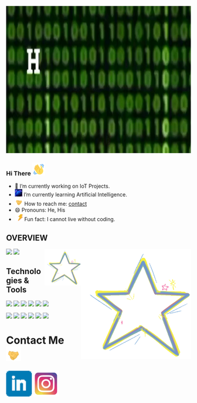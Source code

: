<img src="https://github.com/Ddhruv-IOT/Ddhruv-IOT/blob/main/assetes/gif.gif?raw=true" width=100% height=400px />


### Hi There <img src="https://github.com/Ddhruv-IOT/Ddhruv-IOT/blob/main/assetes/wave-hello.gif" height=35px width=35px/>

- 🔭 I’m currently working on IoT Projects.
- <img src="https://github.com/Ddhruv-IOT/Ddhruv-IOT/blob/main/assetes/ai.gif" height=20px width=20px/> I’m currently learning Artificial Intelligence.
- <img src="https://github.com/Ddhruv-IOT/Ddhruv-IOT/blob/main/assetes/handshakes.gif" height=22px width=22px/> How to reach me: [contact](#) 
- 😄 Pronouns: He, His
- <img src="https://github.com/Ddhruv-IOT/Ddhruv-IOT/blob/main/assetes/lightning.gif" height=22px width=22px/> Fun fact: I cannot live without coding.

## OVERVIEW 
<img  src= "https://github-readme-stats.vercel.app/api?username=Ddhruv-IOT&show_icons=true&theme=radical&count_private=true"/> <img src="https://github.com/Ddhruv-IOT/Ddhruv-IOT/blob/main/assetes/star-shine.gif" height=300px width=300px align="right"/><img src="https://github.com/Ddhruv-IOT/Ddhruv-IOT/blob/main/assetes/star-shine.gif" height=100px width=100px align="right"/>
<img  src= "https://github-readme-stats.vercel.app/api/top-langs/?username=Ddhruv-IOT&layout=compact&theme=radical"/> 

## Technologies & Tools
<img src="https://img.shields.io/badge/Code-Python%203-blue"/> <img src="https://img.shields.io/badge/Code-C++-blue"/> <img src="https://img.shields.io/badge/Code-C%20lang-blue"/>
<img src="https://img.shields.io/badge/Code-Dart-blue"/> <img src="https://img.shields.io/badge/Code-JavaScript-blue"/> <img src="https://img.shields.io/badge/Code-PHP-blue"/>

<img src="https://img.shields.io/badge/Tools-Docker-blue"/> <img src="https://img.shields.io/badge/Tools-Kubernetes-blue"/> <img src="https://img.shields.io/badge/Tools-SQL-blue"/>
<img src="https://img.shields.io/badge/OS-Widows-blue"/> <img src="https://img.shields.io/badge/OS-RHEL8-blue"/> <img src="https://img.shields.io/badge/Cloud-AWS-blue"/>

#
# Contact Me <img src="https://github.com/Ddhruv-IOT/Ddhruv-IOT/blob/main/assetes/handshakes.gif" height=40px width=40px/>

[<img src="https://github.com/Ddhruv-IOT/Ddhruv-IOT/blob/main/assetes/linkedin.png" height=70px width=70px>](https://www.linkedin.com/in/ddhruv-arora-13a868192/)  [<img src="https://github.com/Ddhruv-IOT/Ddhruv-IOT/blob/main/assetes/ig.gif" height=70px width=70px style="background-color:white;"/>](https://www.instagram.com/ddhruv.arora/)
